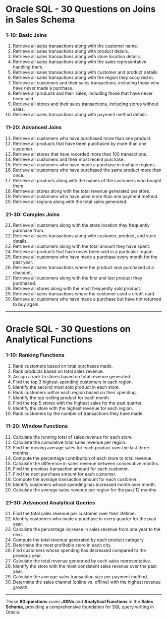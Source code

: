 # **Oracle SQL - 30 Questions on Joins in Sales Schema**

### **1-10: Basic Joins**
1. Retrieve all sales transactions along with the customer name.
2. Retrieve all sales transactions along with product details.
3. Retrieve all sales transactions along with store location details.
4. Retrieve all sales transactions along with the sales representative handling them.
5. Retrieve all sales transactions along with customer and product details.
6. Retrieve all sales transactions along with the region they occurred in.
7. Retrieve all customers and their sales transactions, including those who have never made a purchase.
8. Retrieve all products and their sales, including those that have never been sold.
9. Retrieve all stores and their sales transactions, including stores without sales.
10. Retrieve all sales transactions along with payment method details.

### **11-20: Advanced Joins**
11. Retrieve all customers who have purchased more than one product.
12. Retrieve all products that have been purchased by more than one customer.
13. Retrieve all stores that have recorded more than 100 transactions.
14. Retrieve all customers and their most recent purchase.
15. Retrieve all customers who have made a purchase in multiple regions.
16. Retrieve all customers who have purchased the same product more than once.
17. Retrieve all products along with the names of the customers who bought them.
18. Retrieve all stores along with the total revenue generated per store.
19. Retrieve all customers who have used more than one payment method.
20. Retrieve all regions along with the total sales generated.

### **21-30: Complex Joins**
21. Retrieve all customers along with the store location they frequently purchase from.
22. Retrieve all sales transactions along with customer, product, and store details.
23. Retrieve all customers along with the total amount they have spent.
24. Retrieve all products that have never been sold in a particular region.
25. Retrieve all customers who have made a purchase every month for the past year.
26. Retrieve all sales transactions where the product was purchased at a discount.
27. Retrieve all customers along with the first and last product they purchased.
28. Retrieve all stores along with the most frequently sold product.
29. Retrieve all sales transactions where the customer used a credit card.
30. Retrieve all customers who have made a purchase but have not returned to buy again.

---

# **Oracle SQL - 30 Questions on Analytical Functions**

### **1-10: Ranking Functions**
1. Rank customers based on total purchases made.
2. Rank products based on total sales revenue.
3. Assign a rank to stores based on total revenue generated.
4. Find the top 3 highest-spending customers in each region.
5. Identify the second most sold product in each store.
6. Rank customers within each region based on their spending.
7. Identify the top-selling product for each month.
8. Find the top 5 stores with the highest sales for the past quarter.
9. Identify the store with the highest revenue for each region.
10. Rank customers by the number of transactions they have made.

### **11-20: Window Functions**
11. Calculate the running total of sales revenue for each store.
12. Calculate the cumulative total sales revenue per region.
13. Find the moving average sales for each product over the last three months.
14. Compute the percentage contribution of each store to total revenue.
15. Calculate the difference in sales revenue between consecutive months.
16. Find the previous transaction amount for each customer.
17. Find the next purchase amount for each customer.
18. Compute the average transaction amount for each customer.
19. Identify customers whose spending has increased month over month.
20. Calculate the average sales revenue per region for the past 12 months.

### **21-30: Advanced Analytical Queries**
21. Find the total sales revenue per customer over their lifetime.
22. Identify customers who made a purchase in every quarter for the past year.
23. Calculate the percentage increase in sales revenue from one year to the next.
24. Compute the total revenue generated by each product category.
25. Determine the most profitable store in each city.
26. Find customers whose spending has decreased compared to the previous year.
27. Calculate the total revenue generated by each sales representative.
28. Identify the store with the most consistent sales revenue over the past year.
29. Calculate the average sales transaction size per payment method.
30. Determine the sales channel (online vs. offline) with the highest revenue growth.

---
These **60 questions** cover **JOINs** and **Analytical Functions** in the **Sales Schema**, providing a comprehensive foundation for SQL query writing in Oracle.
